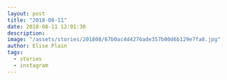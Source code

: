 ```yaml
---
layout: post
title: "2018-08-11"
date: 2018-08-11 12:01:30
description: 
image: "/assets/stories/201808/67b0ac4d4276ade357b00d6b129e7fa8.jpg"
author: Elise Plain
tags: 
  - stories
  - instagram
---
```



<p></p>
